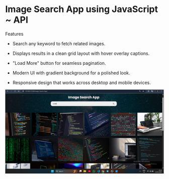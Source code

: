 # Image Search App using JavaScript ~ API 

Features

- Search any keyword to fetch related images.

- Displays results in a clean grid layout with hover overlay captions.

- "Load More" button for seamless pagination.

- Modern UI with gradient background for a polished look.

- Responsive design that works across desktop and mobile devices.


![App Screenshot](Screenshot%20(916).png) 
